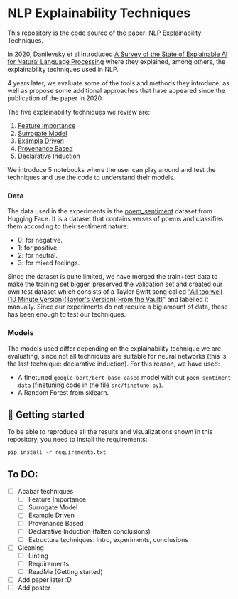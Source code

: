 # NLP Explainability Techniques

This repository is the code source of the paper: NLP Explainability Techniques. 

In 2020, Danilevsky et al introduced [A Survey of the State of Explainable AI for Natural Language Processing](https://arxiv.org/pdf/2010.00711.pdf) where they explained, among others, the explainability techniques used in NLP. 

4 years later, we evaluate some of the tools and methods they introduce, as well as propose some additional approaches that have appeared since the publication of the paper in 2020.

The five explainability techniques we review are:
1. [Feature Importance](nlp_explainability_techniques/1_Feature_importance.ipynb)
2. [Surrogate Model](nlp_explainability_techniques/2_Surrogate_model.ipynb)
3. [Example Driven](nlp_explainability_techniques/3_Example_driven.ipynb)
4. [Provenance Based](nlp_explainability_techniques/4_Provenance_based.ipynb)
5. [Declarative Induction](nlp_explainability_techniques/5_Declarative_induction.ipynb)

We introduce 5 notebooks where the user can play around and test the techniques and use the code to understand their models.

### Data

The data used in the experiments is the [poem_sentiment](https://huggingface.co/datasets/poem_sentiment) dataset from Hugging Face. It is a dataset that contains verses of poems and classifies them according to their sentiment nature:
* 0: for negative.
* 1: for positive.
* 2: for neutral.
* 3: for mixed feelings.

Since the dataset is quite limited, we have merged the train+test data to make the training set bigger, preserved the validation set and created our own test dataset which consists of a Taylor Swift song called ["All too well (10 Minute Version)(Taylor's Version)(From the Vault)](https://www.youtube.com/watch?v=sRxrwjOtIag)" and labelled it manually.
Since our experiments do not require a big amount of data, these has been enough to test our techniques.

### Models

The models used differ depending on the explainability technique we are evaluating, since not all techniques are suitable for neural networks (this is the last technique: declarative induction). For this reason, we have used:

* A finetuned `google-bert/bert-base-cased` model with out `poem_sentiment data` (finetuning code in the file `src/finetune.py`).
* A Random Forest from sklearn.

## 🚀 Getting started

To be able to reproduce all the results and visualizations shown in this repository, you need to install the requirements:

```console
pip install -r requirements.txt
```

## To DO:

- [ ] Acabar techniques
  - [ ] Feature Importance
  - [ ] Surrogate Model
  - [ ] Example Driven
  - [ ] Provenance Based
  - [ ] Declarative Induction (falten conclusions)
  - [ ] Estructura techniques: Intro, experiments, conclusions
- [ ] Cleaning
  - [ ] Linting
  - [ ] Requirements
  - [ ] ReadMe (Getting started)
- [ ] Add paper later :D
- [ ] Add poster
